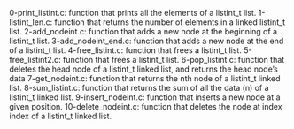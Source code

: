 0-print_listint.c: function that prints all the elements of a listint_t list.
1-listint_len.c: function that returns the number of elements in a linked listint_t list.
2-add_nodeint.c: function that adds a new node at the beginning of a listint_t list.
3-add_nodeint_end.c: function that adds a new node at the end of a listint_t list.
4-free_listint.c: function that frees a listint_t list.
5-free_listint2.c: function that frees a listint_t list.
6-pop_listint.c: function that deletes the head node of a listint_t linked list, and returns the head node’s data
7-get_nodeint.c: function that returns the nth node of a listint_t linked list.
8-sum_listint.c: function that returns the sum of all the data (n) of a listint_t linked list.
9-insert_nodeint.c: function that inserts a new node at a given position.
10-delete_nodeint.c: function that deletes the node at index index of a listint_t linked list.
